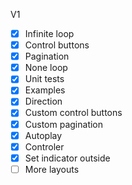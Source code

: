 V1
- [x] Infinite loop
- [x] Control buttons
- [x] Pagination
- [x] None loop
- [x] Unit tests
- [x] Examples
- [x] Direction
- [x] Custom control buttons
- [x] Custom pagination
- [x] Autoplay
- [x] Controler
- [x] Set indicator outside
- [ ] More layouts
